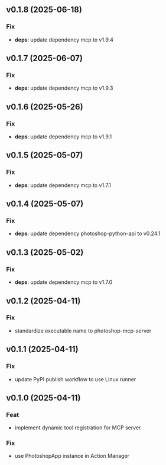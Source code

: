 ## v0.1.8 (2025-06-18)

### Fix

- **deps**: update dependency mcp to v1.9.4

## v0.1.7 (2025-06-07)

### Fix

- **deps**: update dependency mcp to v1.9.3

## v0.1.6 (2025-05-26)

### Fix

- **deps**: update dependency mcp to v1.9.1

## v0.1.5 (2025-05-07)

### Fix

- **deps**: update dependency mcp to v1.7.1

## v0.1.4 (2025-05-07)

### Fix

- **deps**: update dependency photoshop-python-api to v0.24.1

## v0.1.3 (2025-05-02)

### Fix

- **deps**: update dependency mcp to v1.7.0

## v0.1.2 (2025-04-11)

### Fix

- standardize executable name to photoshop-mcp-server

## v0.1.1 (2025-04-11)

### Fix

- update PyPI publish workflow to use Linux runner

## v0.1.0 (2025-04-11)

### Feat

- implement dynamic tool registration for MCP server

### Fix

- use PhotoshopApp instance in Action Manager

